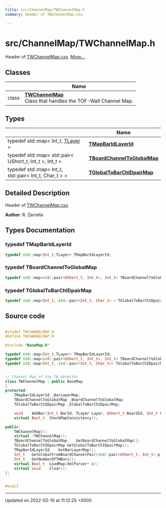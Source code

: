 ```yaml
---
title: src/ChannelMap/TWChannelMap.h
summary: Header of TWChannelMap.cxx. 

---
```


# src/ChannelMap/TWChannelMap.h

Header of [TWChannelMap.cxx](/Files/TWChannelMap_8cxx.md#file-twchannelmap.cxx).  [More...](#detailed-description)

## Classes

|                | Name           |
| -------------- | -------------- |
| class | **[TWChannelMap](/Classes/classTWChannelMap.md)** <br>Class that handles the TOF-Wall Channel Map.  |

## Types

|                | Name           |
| -------------- | -------------- |
| typedef std::map< Int_t, [TLayer](/Files/Parameters_8h.md#enum-tlayer) > | **[TMapBarIdLayerId](/Files/TWChannelMap_8h.md#typedef-tmapbaridlayerid)**  |
| typedef std::map< std::pair< UShort_t, Int_t >, Int_t > | **[TBoardChannelToGlobalMap](/Files/TWChannelMap_8h.md#typedef-tboardchanneltoglobalmap)**  |
| typedef std::map< Int_t, std::pair< Int_t, Char_t > > | **[TGlobalToBarChIDpairMap](/Files/TWChannelMap_8h.md#typedef-tglobaltobarchidpairmap)**  |

## Detailed Description

Header of [TWChannelMap.cxx](/Files/TWChannelMap_8cxx.md#file-twchannelmap.cxx). 

**Author**: R. Zarrella 
## Types Documentation

### typedef TMapBarIdLayerId

```cpp
typedef std::map<Int_t,TLayer> TMapBarIdLayerId;
```


### typedef TBoardChannelToGlobalMap

```cpp
typedef std::map<std::pair<UShort_t, Int_t>, Int_t> TBoardChannelToGlobalMap;
```


### typedef TGlobalToBarChIDpairMap

```cpp
typedef std::map<Int_t, std::pair<Int_t, Char_t> > TGlobalToBarChIDpairMap;
```





## Source code

```cpp

#ifndef TWCHANNELMAP_H
#define TWCHANNELMAP_H

#include "BaseMap.h"

typedef std::map<Int_t,TLayer> TMapBarIdLayerId;
typedef std::map<std::pair<UShort_t, Int_t>, Int_t> TBoardChannelToGlobalMap;
typedef std::map<Int_t, std::pair<Int_t, Char_t>> TGlobalToBarChIDpairMap;


// Channel Map of the TW detector
class TWChannelMap : public BaseMap
{
protected:
    TMapBarIdLayerId _BarLayerMap;                      
    TBoardChannelToGlobalMap _BoardChannelToGlobalMap;  
    TGlobalToBarChIDpairMap _GlobalToBarChIDpairMap;    

    void    AddBar(Int_t BarId, TLayer Layer, UShort_t BoardId, Int_t ChannelA, Int_t ChannelB, Int_t GlobalChannelA, Int_t GlobalChannelB);
    virtual Bool_t  CheckMapConsistency();

public:
    TWChannelMap();
    virtual ~TWChannelMap();
    TBoardChannelToGlobalMap    GetBoardChannelToGlobalMap();
    TGlobalToBarChIDpairMap GetGlobalToBarChIDpairMap();
    TMapBarIdLayerId    GetBarLayerMap();
    Int_t   GetGlobalFromBoardChannelPair(std::pair<UShort_t, Int_t> p);
    Int_t   GetNumberOfTWBars();
    virtual Bool_t  LoadMap(XmlParser* x);
    virtual void    Clear();
};


#endif
```


-------------------------------

Updated on 2022-02-10 at 11:12:25 +0000
